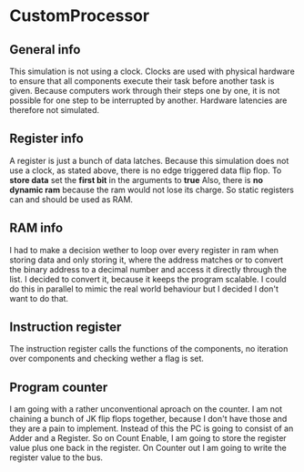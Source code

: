 # CustomProcessor
## General info
This simulation is not using a clock. Clocks are used with physical hardware to ensure that all components execute their task before another task is given. Because computers work through their steps one by one, it is not possible for one step to be interrupted by another. Hardware latencies are therefore not simulated.
## Register info
A register is just a bunch of data latches. Because this simulation does not use a clock, as stated above, there is no edge triggered data flip flop. To **store data** set the **first bit** in the arguments to **true**
Also, there is **no dynamic ram** because the ram would not lose its charge. So static registers can and should be used as RAM.
## RAM info
I had to make a decision wether to loop over every register in ram when storing data and only storing it, where the address matches or to convert the binary address to a decimal number and access it directly through the list. I decided to convert it, because it keeps the program scalable. I could do this in parallel to mimic the real world behaviour but I decided I don't want to do that.
## Instruction register 
The instruction register calls the functions of the components, no iteration over components and checking wether a flag is set.
## Program counter
I am going with a  rather unconventional aproach on the counter. I am not chaining a bunch of JK flip flops together, because I don't have those and they are a pain to implement. Instead of this the PC is going to consist of an Adder and a Register. So on Count Enable, I am going to store the register value plus one back in the register. On Counter out I am going to write the register value to the bus.